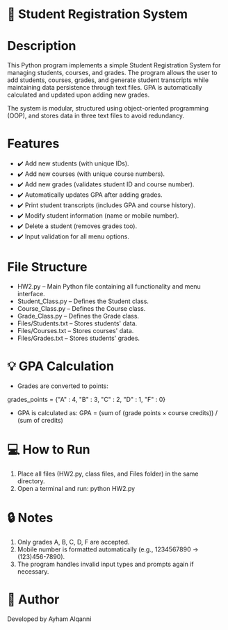 # 📘 Student Registration System

# Description
This Python program implements a simple Student Registration System for managing students, courses, and grades. The program allows the user to add students, courses, grades, and generate student transcripts while maintaining data persistence through text files. GPA is automatically calculated and updated upon adding new grades.

The system is modular, structured using object-oriented programming (OOP), and stores data in three text files to avoid redundancy.

# Features

- ✔️ Add new students (with unique IDs).
- ✔️ Add new courses (with unique course numbers).
- ✔️ Add new grades (validates student ID and course number).
- ✔️ Automatically updates GPA after adding grades.
- ✔️ Print student transcripts (includes GPA and course history).
- ✔️ Modify student information (name or mobile number).
- ✔️ Delete a student (removes grades too).
- ✔️ Input validation for all menu options.

# File Structure

- HW2.py – Main Python file containing all functionality and menu interface.
- Student_Class.py – Defines the Student class.
- Course_Class.py – Defines the Course class.
- Grade_Class.py – Defines the Grade class.
- Files/Students.txt – Stores students' data.
- Files/Courses.txt – Stores courses' data.
- Files/Grades.txt – Stores students' grades.

# 💡 GPA Calculation
- Grades are converted to points:

grades_points = {"A" : 4, "B" : 3, "C" : 2, "D" : 1, "F" : 0}

- GPA is calculated as: GPA = (sum of (grade points × course credits)) / (sum of credits)

# 💻 How to Run

1. Place all files (HW2.py, class files, and Files folder) in the same directory.
2. Open a terminal and run: python HW2.py

# 🔒 Notes
1. Only grades A, B, C, D, F are accepted.
2. Mobile number is formatted automatically (e.g., 1234567890 → (123)456-7890).
3. The program handles invalid input types and prompts again if necessary.

# 📎 Author
Developed by Ayham Alqanni